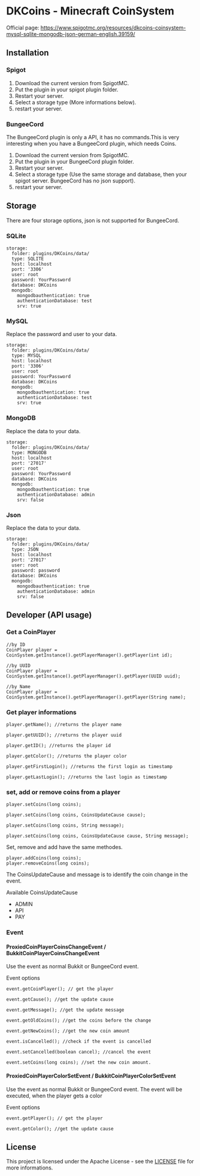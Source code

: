 # DKCoins - Minecraft CoinSystem

Official page: https://www.spigotmc.org/resources/dkcoins-coinsystem-mysql-sqlite-mongodb-json-german-english.39159/

## Installation 

### Spigot

1. Download the current version from SpigotMC.
2. Put the plugin in your spigot plugin folder.
3. Restart your server.
4. Select a storage type (More informations below).
5. restart your server.

### BungeeCord

The BungeeCord plugin is only a API, it has no commands.This is very interesting when you have a BungeeCord plugin, which needs Coins.

1. Download the current version from SpigotMC.
2. Put the plugin in your BungeeCord plugin folder.
3. Restart your server.
4. Select a storage type (Use the same storage and database, then your spigot server. BungeeCord has no json support).
5. restart your server.

## Storage

There are four storage options, json is not supported for BungeeCord.

### SQLite

```
storage:
  folder: plugins/DKCoins/data/
  type: SQLITE
  host: localhost
  port: '3306'
  user: root
  password: YourPassword
  database: DKCoins
  mongodb:
    mongodbauthentication: true
    authenticationDatabase: test
    srv: true
```

### MySQL

Replace the password and user to your data.

```
storage:
  folder: plugins/DKCoins/data/
  type: MYSQL
  host: localhost
  port: '3306'
  user: root
  password: YourPassword
  database: DKCoins
  mongodb:
    mongodbauthentication: true
    authenticationDatabase: test
    srv: true
```

### MongoDB

Replace the data to your data.

```
storage:
  folder: plugins/DKCoins/data/
  type: MONGODB
  host: localhost
  port: '27017'
  user: root
  password: YourPassword
  database: DKCoins
  mongodb:
    mongodbauthentication: true
    authenticationDatabase: admin
    srv: false
```

### Json

Replace the data to your data.

```
storage:
  folder: plugins/DKCoins/data/
  type: JSON
  host: localhost
  port: '27017'
  user: root
  password: password
  database: DKCoins
  mongodb:
    mongodbauthentication: true
    authenticationDatabase: admin
    srv: false
```

## Developer (API usage)

### Get a CoinPlayer

```
//by ID
CoinPlayer player = CoinSystem.getInstance().getPlayerManager().getPlayer(int id);

//by UUID
CoinPlayer player = CoinSystem.getInstance().getPlayerManager().getPlayer(UUID uuid);

//by Name
CoinPlayer player = CoinSystem.getInstance().getPlayerManager().getPlayer(String name);
```

### Get player informations

```
player.getName(); //returns the player name

player.getUUID(); //returns the player uuid

player.getID(); //returns the player id

player.getColor(); //returns the player color

player.getFirstLogin(); //returns the first login as timestamp

player.getLastLogin(); //returns the last login as timestamp

```

### set, add or remove coins from a player
```
player.setCoins(long coins);

player.setCoins(long coins, CoinsUpdateCause cause);

player.setCoins(long coins, String message);

player.setCoins(long coins, CoinsUpdateCause cause, String message);
```

Set,  remove and add have the same methodes.

```
player.addCoins(long coins);
player.removeCoins(long coins);
```

The CoinsUpdateCause and message is to identify the coin change in the event.

Available CoinsUpdateCause
* ADMIN
* API
* PAY

### Event

#### ProxiedCoinPlayerCoinsChangeEvent / BukkitCoinPlayerCoinsChangeEvent

Use the event as normal Bukkit or BungeeCord event.

Event options
```
event.getCoinPlayer(); // get the player

event.getCause(); //get the update cause

event.getMessage(); //get the update message

event.getOldCoins(); //get the coins before the change

event.getNewCoins(); //get the new coin amount

event.isCancelled(); //check if the event is cancelled

event.setCancelled(boolean cancel); //cancel the event

event.setCoins(long coins); //set the new coin amount.
```

#### ProxiedCoinPlayerColorSetEvent / BukkitCoinPlayerColorSetEvent

Use the event as normal Bukkit or BungeeCord event.
The event will be executed, when the player gets a color

Event options
```
event.getPlayer(); // get the player

event.getColor(); //get the update cause
```

## License

This project is licensed under the Apache License - see the [LICENSE](LICENSE) file for more informations.

